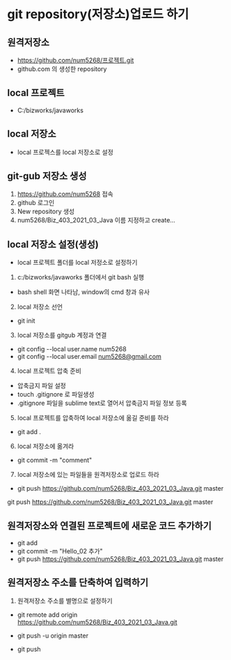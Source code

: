 # git repository(저장소)업로드 하기
## 원격저장소
* https://github.com/num5268/프로젝트.git
* github.com 의 생성한 repository

## local 프로젝트
* C:/bizworks/javaworks

## local 저장소
* local 프로젝스를 local 저장소로 설정


## git-gub 저장소 생성
1. https://github.com/num5268 접속
2. github 로그인
3. New repository 생성
4. num5268/Biz_403_2021_03_Java 이름 지정하고 create...

## local 저장소 설정(생성)
* local 프로젝트 폴더를 local 저정소로 설정하기
1. c:/bizworks/javaworks 폴더에서 git bash 실행
  * bash shell 화면 나타남, window의 cmd 창과 유사

2. local 저장소 선언
  * git init

3. local 저장소를 gitgub 계정과 연결
  * git config --local user.name num5268
  * git config --local user.email num5268@gmail.com

4. local 프로젝트 압축 준비
 * 압축금지 파일 설정 
 * touch .gitignore 로 파일생성
 * .gitignore 파일을 sublime text로 열어서 압축금지 파일 정보 등록

 5. local 프로젝트를 압축하여 local 저장소에 옮길 준비를 하라
  * git add .

 6. local 저장소에 옮겨라
  * git commit -m "comment"

 7. local 저장소에 있는 파일들을 원격저장소로 업로드 하라
  * git push https://github.com/num5268/Biz_403_2021_03_Java.git master

  git push https://github.com/num5268/Biz_403_2021_03_Java.git master

## 원격저장소와 연결된 프로젝트에 새로운 코드 추가하기
 * git add
 * git commit -m "Hello_02 추가"
 * git push https://github.com/num5268/Biz_403_2021_03_Java.git master

## 원격저장소 주소를 단축하여 입력하기
1. 원격저장소 주소를 별명으로 설정하기
* git remote add origin https://github.com/num5268/Biz_403_2021_03_Java.git 

* git push -u origin master
* git push